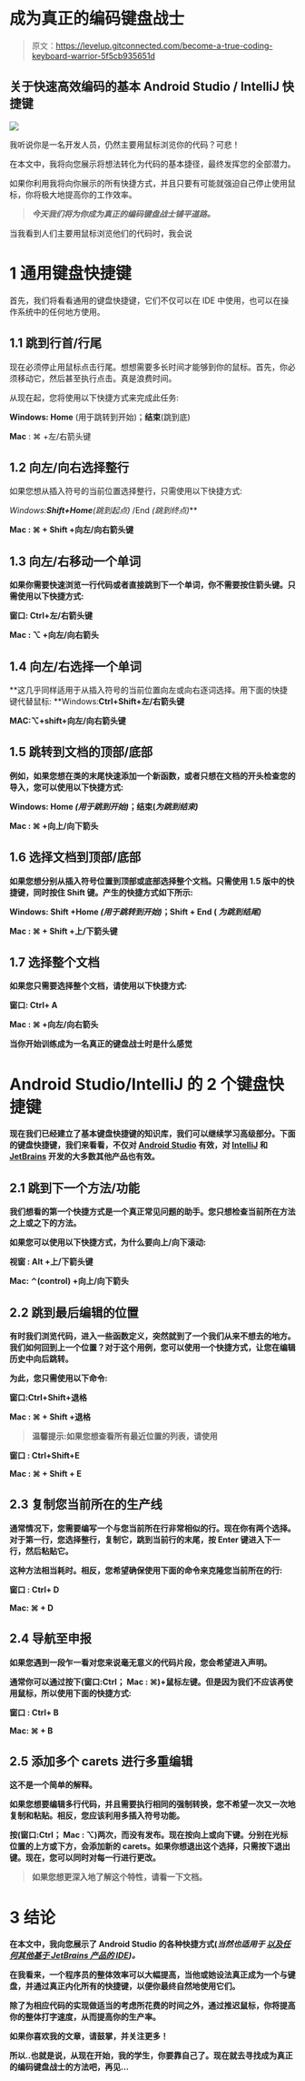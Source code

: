 # 成为真正的编码键盘战士

> 原文：<https://levelup.gitconnected.com/become-a-true-coding-keyboard-warrior-5f5cb935651d>

## 关于快速高效编码的基本 Android Studio / IntelliJ 快捷键

![](img/ca7edd659c74cc4807a030aab53ccac8.png)

我听说你是一名开发人员，仍然主要用鼠标浏览你的代码？可悲！

在本文中，我将向您展示将想法转化为代码的基本捷径，最终发挥您的全部潜力。

如果你利用我将向你展示的所有快捷方式，并且只要有可能就强迫自己停止使用鼠标，你将极大地提高你的工作效率。

> ***今天我们将为你成为真正的编码键盘战士铺平道路。***

当我看到人们主要用鼠标浏览他们的代码时，我会说

# 1 通用键盘快捷键

首先，我们将看看通用的键盘快捷键，它们不仅可以在 IDE 中使用，也可以在操作系统中的任何地方使用。

## 1.1 跳到行首/行尾

现在必须停止用鼠标点击行尾。想想需要多长时间才能够到你的鼠标。首先，你必须移动它，然后甚至执行点击。真是浪费时间。

从现在起，您将使用以下快捷方式来完成此任务:

**Windows: Home** (用于跳转到开始)；**结束**(跳到底)

**Mac** : ⌘ +左/右箭头键

## 1.2 向左/向右选择整行

如果您想从插入符号的当前位置选择整行，只需使用以下快捷方式:

**Windows:**Shift+Home***(跳到起点)* /End *(跳到终点)***

****Mac** : ⌘ + Shift +向左/向右箭头键**

## **1.3 向左/右移动一个单词**

**如果你需要快速浏览一行代码或者直接跳到下一个单词，你不需要按住箭头键。只需使用以下快捷方式:**

****窗口:** Ctrl+左/右箭头键**

****Mac** : ⌥ +向左/向右箭头**

## ****1.4 向左/右选择一个单词****

**这几乎同样适用于从插入符号的当前位置向左或向右逐词选择。用下面的快捷键代替鼠标:
**Windows:**Ctrl+Shift+左/右箭头键**

****MAC**:⌥+shift+向左/向右箭头键**

## **1.5 跳转到文档的顶部/底部**

**例如，如果您想在类的末尾快速添加一个新函数，或者只想在文档的开头检查您的导入，您可以使用以下快捷方式:**

****Windows:** Home *(用于跳到开始)*；结束(*为跳到结束)***

****Mac** : ⌘ +向上/向下箭头**

## **1.6 选择文档到顶部/底部**

**如果您想分别从插入符号位置到顶部或底部选择整个文档。只需使用 1.5 版中的快捷键，同时按住 Shift 键。产生的快捷方式如下所示:**

****Windows:** Shift +Home *(用于跳转到开始)*；Shift + End ( *为跳到结尾)***

****Mac** : ⌘ + Shift +上/下箭头键**

## **1.7 选择整个文档**

**如果您只需要选择整个文档，请使用以下快捷方式:**

****窗口:** Ctrl+ A**

****Mac** : ⌘ +向左/向右箭头**

**当你开始训练成为一名真正的键盘战士时是什么感觉**

# **Android Studio/IntelliJ 的 2 个键盘快捷键**

**现在我们已经建立了基本键盘快捷键的知识库，我们可以继续学习高级部分。下面的键盘快捷键，我们来看看，不仅对 [Android Studio](https://developer.android.com/studio) 有效，对 [IntelliJ](https://www.jetbrains.com/idea/) 和 [JetBrains](https://www.jetbrains.com/) 开发的大多数其他产品也有效。**

## **2.1 跳到下一个方法/功能**

**我们想看的第一个快捷方式是一个真正常见问题的助手。您只想检查当前所在方法之上或之下的方法。**

**如果您可以使用以下快捷方式，为什么要向上/向下滚动:**

****视窗** : Alt +上/下箭头键**

**Mac: ⌃(control) +向上/向下箭头**

## **2.2 跳到最后编辑的位置**

**有时我们浏览代码，进入一些函数定义，突然就到了一个我们从来不想去的地方。我们如何回到上一个位置？对于这个用例，您可以使用一个快捷方式，让您在编辑历史中向后跳转。**

**为此，您只需使用以下命令:**

****窗口**:Ctrl+Shift+退格**

****Mac** : ⌘ + Shift +退格**

> ****温馨提示:**如果您想查看所有**最近位置的列表，请使用****

****窗口** : Ctrl+Shift+E**

****Mac** : ⌘ + Shift + E**

## **2.3 复制您当前所在的生产线**

**通常情况下，您需要编写一个与您当前所在行非常相似的行。现在你有两个选择。对于第一行，您选择整行，复制它，跳到当前行的末尾，按 Enter 键进入下一行，然后粘贴它。**

**这种方法相当耗时。相反，您希望确保使用下面的命令来克隆您当前所在的行:**

****窗口** : Ctrl+ D**

****Mac:** ⌘ + D**

## **2.4 导航至申报**

**如果您遇到一段乍一看对您来说毫无意义的代码片段，您会希望进入声明。**

**通常你可以通过按下(**窗口**:Ctrl； **Mac** : ⌘)+鼠标左键。但是因为我们不应该再使用鼠标，所以使用下面的快捷方式:**

****窗口** : Ctrl+ B**

**Mac: ⌘ + B**

## **2.5 添加多个 carets 进行多重编辑**

**这不是一个简单的解释。**

**如果您想要编辑多行代码，并且需要执行相同的强制转换，您不希望一次又一次地复制和粘贴。相反，您应该利用多插入符号功能。**

**按(**窗口**:Ctrl； **Mac** : ⌥)两次，而没有发布。现在按向上或向下键。分别在光标位置的上方或下方，会添加新的 carets。如果你想退出这个选择，只需按下退出键。现在，您可以同时对每一行进行更改。**

> **如果您想更深入地了解这个特性，请看一下文档。**

# **3 结论**

**在本文中，我向您展示了 Android Studio 的各种快捷方式(*当然也适用于* [*以及任何其他基于 JetBrains 产品的 IDE*](https://blog.jetbrains.com/blog/2013/05/15/intellij-idea-is-the-base-for-android-studio-the-new-ide-for-android-developers)*)。***

**在我看来，一个程序员的整体效率可以大幅提高，当他或她设法真正成为一个与键盘，并通过真正内化所有的快捷键，以便你最终自然地使用它们。**

**除了为相应代码的实现做适当的考虑所花费的时间之外，通过推迟鼠标，你将提高你的整体打字速度，从而提高你的生产率。**

**如果你喜欢我的文章，请鼓掌，并关注更多！**

**所以..也就是说，从现在开始，我的学生，你要靠自己了。现在就去寻找成为真正的编码键盘战士的方法吧，再见…**